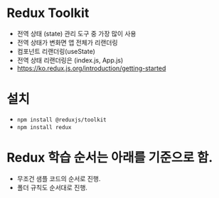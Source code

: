 # Redux Toolkit

- 전역 상태 (state) 관리 도구 중 가장 많이 사용
- 전역 상태가 변화면 앱 전체가 리랜더링
- 컴포넌트 리랜더링(useState)
- 전역 상태 리랜더링은 (index.js, App.js)
- https://ko.redux.js.org/introduction/getting-started

# 설치

- `npm install @reduxjs/toolkit`
- `npm install redux`

# Redux 학습 순서는 아래를 기준으로 함.

- 무조건 샘플 코드의 순서로 진행.
- 폴더 규칙도 순서대로 진행.
